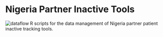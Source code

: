 # Nigeria Partner Inactive Tools
![dataflow](https://github.com/randyyee/Nigeria-Partner-Inactive-Tracking-Tool/blob/master/DataFlow.png=365x345)
R scripts for the data management of Nigeria partner patient inactive tracking tools.
